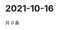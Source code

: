 # 2021-10-16

共 0 条

<!-- BEGIN -->
<!-- 最后更新时间 Sat Oct 16 2021 07:15:37 GMT+0800 (China Standard Time) -->

<!-- END -->
